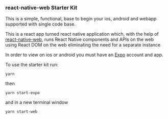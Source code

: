 ### react-native-web Starter Kit 

This is a simple, functional, base to begin your ios, android and webapp supported with single code base. 

This is a react app turned react native application which, with the help of [react-native-web](https://github.com/necolas/react-native-web), runs React Native components and APIs on the web using React DOM on the web eliminating the need for a separate instance 

In order to view on ios or android you must have an [Expo](https://expo.io/) account and app. 

To use the starter kit run:

```
yarn
```
then

```
yarn start-expo
```
and in a new terminal window
```
yarn start-web

```

